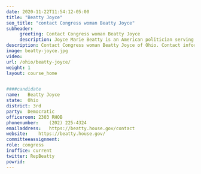 ```yaml
---
date: 2020-11-22T11:54:12-05:00
title: "Beatty Joyce"
seo_title: "contact Congress woman Beatty Joyce"
subheader:
     greeting: Contact Congress woman Beatty Joyce 
     description: Joyce Marie Beatty is an American politician serving as the U.S. Representative for Ohio's 3rd congressional district since 2013. A member of the Democratic Party, she previously was the Senior Vice-President for Outreach and Engagement at Ohio State University.
description: Contact Congress woman Beatty Joyce of Ohio. Contact information for Beatty Joyce includes email address, phone number, and mailing address.
image: beatty-joyce.jpg
video: 
url: /ohio/beatty-joyce/
weight: 1
layout: course_home


####candidate
name:	Beatty Joyce
state:	Ohio
district: 3rd
party:	Democratic
officeroom:	2303 RHOB
phonenumber:	(202) 225-4324
emailaddress:	https://beatty.house.gov/contact
website:	https://beatty.house.gov/
committeeassignment: 
role: congress
inoffice: current
twitter: RepBeatty
powrid: 
---
```


